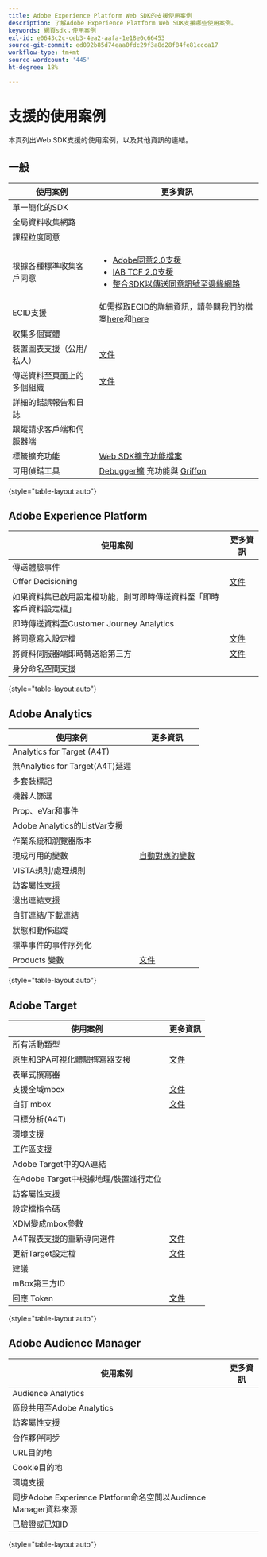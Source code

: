 ```yaml
---
title: Adobe Experience Platform Web SDK的支援使用案例
description: 了解Adobe Experience Platform Web SDK支援哪些使用案例。
keywords: 網頁sdk；使用案例
exl-id: e0643c2c-ceb3-4ea2-aafa-1e18e0c66453
source-git-commit: ed092b85d74eaa0fdc29f3a8d28f84fe81ccca17
workflow-type: tm+mt
source-wordcount: '445'
ht-degree: 18%

---
```


# 支援的使用案例

本頁列出Web SDK支援的使用案例，以及其他資訊的連結。

## 一般

| 使用案例 | 更多資訊 |
| --- | --- |
| 單一簡化的SDK |  |
| 全局資料收集網路 |  |
| 課程粒度同意 |  |
| 根據各種標準收集客戶同意 | <ul><li>[Adobe同意2.0支援](../../landing/governance-privacy-security/consent/adobe/overview.md)</li><li>[IAB TCF 2.0支援](../../landing/governance-privacy-security/consent/iab/overview.md)</li><li>[整合SDK以傳送同意訊號至邊緣網路](../../landing/governance-privacy-security/consent/sdk.md)</li></ul> |
| ECID支援 | 如需擷取ECID的詳細資訊，請參閱我們的檔案[here](https://experienceleague.adobe.com/docs/experience-platform/edge/identity/overview.html?lang=en#first-party-identity)和[here](https://experienceleague.adobe.com/docs/experience-platform/edge/extension/accessing-the-ecid.html?lang=en#extension) |
| 收集多個實體 |  |
| 裝置圖表支援（公用/私人） | [文件](https://experienceleague.adobe.com/docs/analytics/components/cda/device-graph.html?lang=en) |
| 傳送資料至頁面上的多個組織 | [文件](./interacting-with-multiple-properties.md) |
| 詳細的錯誤報告和日誌 |  |
| 跟蹤請求客戶端和伺服器端 |  |
| 標籤擴充功能 | [Web SDK擴充功能檔案](../../tags/extensions/web/sdk/overview.md) |
| 可用偵錯工具 | [Debugger擴](https://experienceleague.adobe.com/docs/debugger-learn/tutorials/experience-platform-debugger/introduction-to-the-experience-platform-debugger.html?lang=en) 充功能與 [Griffon](https://aep-sdks.gitbook.io/docs/beta/project-griffon) |

{style=&quot;table-layout:auto&quot;}

## Adobe Experience Platform

| 使用案例 | 更多資訊 |
| --- | --- |
| 傳送體驗事件 |  |
| Offer Decisioning | [文件](../personalization/offer-decisioning/offer-decisioning-overview.md) |
| 如果資料集已啟用設定檔功能，則可即時傳送資料至「即時客戶資料設定檔」 |  |
| 即時傳送資料至Customer Journey Analytics |  |
| 將同意寫入設定檔 | [文件](../../landing/governance-privacy-security/consent/sdk.md) |
| 將資料伺服器端即時轉送給第三方 | [文件](../../tags/ui/event-forwarding/overview.md) |
| 身分命名空間支援 |  |

{style=&quot;table-layout:auto&quot;}

## Adobe Analytics

| 使用案例 | 更多資訊 |
| --- | --- |
| Analytics for Target (A4T) |  |
| 無Analytics for Target(A4T)延遲 |  |
| 多套裝標記 |  |
| 機器人篩選 |  |
| Prop、eVar和事件 |  |
| Adobe Analytics的ListVar支援 |  |
| 作業系統和瀏覽器版本 |  |
| 現成可用的變數 | [自動對應的變數](../data-collection/adobe-analytics/automatically-mapped-vars.md) |
| VISTA規則/處理規則 |  |
| 訪客屬性支援 |  |
| 退出連結支援 |  |
| 自訂連結/下載連結 |  |
| 狀態和動作追蹤 |  |
| 標準事件的事件序列化 |  |
| Products 變數 | [文件](../data-collection/collect-commerce-data.md#actions-related-to-products) |

{style=&quot;table-layout:auto&quot;}

## Adobe Target

| 使用案例 | 更多資訊 |
| --- | --- |
| 所有活動類型 |  |
| 原生和SPA可視化體驗撰寫器支援 | [文件](../personalization/adobe-target/spa-implementation.md) |
| 表單式撰寫器 |  |
| 支援全域mbox | [文件](../personalization/rendering-personalization-content.md#automatically-rendering-content) |
| 自訂 mbox | [文件](../personalization/rendering-personalization-content.md#manually-rendering-content) |
| 目標分析(A4T) |  |
| 環境支援 |  |
| 工作區支援 |  |
| Adobe Target中的QA連結 |  |
| 在Adobe Target中根據地理/裝置進行定位 |  |
| 訪客屬性支援 |  |
| 設定檔指令碼 |  |
| XDM變成mbox參數 |  |
| A4T報表支援的重新導向選件 | [文件](https://experienceleague.adobe.com/docs/target/using/experiences/offers/offer-redirect.html?lang=en) |
| 更新Target設定檔 | [文件](../personalization/adobe-target/target-overview.md#single-profile-update) |
| 建議 |  |
| mBox第三方ID |  |
| 回應 Token | [文件](../personalization/adobe-target/accessing-response-tokens.md) |

{style=&quot;table-layout:auto&quot;}

## Adobe Audience Manager

| 使用案例 | 更多資訊 |
| --- | --- |
| Audience Analytics |  |
| 區段共用至Adobe Analytics |  |
| 訪客屬性支援 |  |
| 合作夥伴同步 |  |
| URL目的地 |  |
| Cookie目的地 |  |
| 環境支援 |  |
| 同步Adobe Experience Platform命名空間以Audience Manager資料來源 |  |
| 已驗證或已知ID |  |

{style=&quot;table-layout:auto&quot;}

